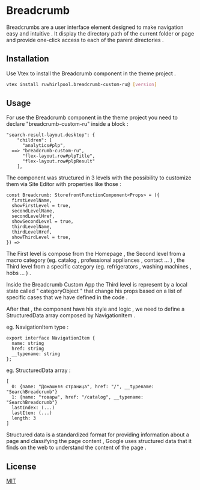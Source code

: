 
# Breadcrumb

Breadcrumbs are a user interface element designed to make navigation easy and intuitive . It display the directory path of the current folder or page and provide one-click access to each of the parent directories .

## Installation

Use Vtex to install the Breadcrumb component in the theme project .

```bash
vtex install ruwhirlpool.breadcrumb-custom-ru@ [version]
```

## Usage

For use the Breadcrumb component in the theme project you need to declare "breadcrumb-custom-ru" inside a block : 

```
"search-result-layout.desktop": {
    "children": [
      "analytics#plp",
  ==> "breadcrumb-custom-ru",
      "flex-layout.row#plpTitle",
      "flex-layout.row#plpResult"
    ],
```

The component was structured in 3 levels with the possibility to customize them via Site Editor with properties like those :

```
const Breadcrumb: StorefrontFunctionComponent<Props> = ({
  firstLevelName,
  showFirstLevel = true,
  secondLevelName,
  secondLevelHref,
  showSecondLevel = true,
  thirdLevelName,
  thirdLevelHref,
  showThirdLevel = true,
}) =>
```

The First level is compose from the Homepage , the Second level from a macro category (eg. catalog , professional appliances , contact ... ) , the Third level from a specific category (eg. refrigerators , washing machines , hobs ... ) .


Inside the Breadcrumb Custom App the Third level is represent by a local state called " categoryObject " that change his props based on a list of specific cases that we have defined in the code .

After that , the component have his style and logic , we need to define a StructuredData array composed by NavigationItem .

eg. NavigationItem type :

```
export interface NavigationItem {
  name: string
  href: string
  __typename: string
};
```
eg. StructuredData array :

```
[
  0: {name: "Домашняя страница", href: "/", __typename: "SearchBreadcrumb"}
  1: {name: "товары", href: "/catalog", __typename: "SearchBreadcrumb"}
  lastIndex: (...)
  lastItem: (...)
  length: 3
]
```

Structured data is a standardized format for providing information about a page and classifying the page content , Google uses structured data that it finds on the web to understand the content of the page .

## License
[MIT](https://choosealicense.com/licenses/mit/)